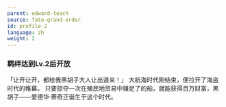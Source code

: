 ```yaml
---
parent: edward-teach
source: fate-grand-order
id: profile-2
language: zh
weight: 2
---
```


### 羁绊达到Lv.2后开放

「让开让开，都给我黑胡子大人让出道来！」
大航海时代刚结束，便拉开了海盗时代的帷幕。
只要掠夺一次在殖民地贸易中赚足了的船，就能获得百万财富，黑胡子——爱德华·蒂奇正诞生于这个时代。

